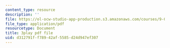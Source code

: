 ```yaml
---
content_type: resource
description: ''
file: https://ol-ocw-studio-app-production.s3.amazonaws.com/courses/9-00sc-introduction-to-psychology-fall-2011/d312791ff78942af5585d24d947ef307_2fbrl6WoIyo.pdf
file_type: application/pdf
resourcetype: Document
title: 3play pdf file
uid: d312791f-f789-42af-5585-d24d947ef307
---
```

